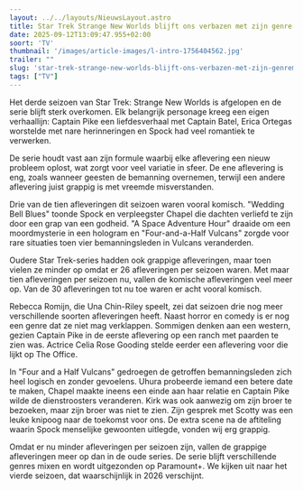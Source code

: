 ```yaml
---
layout: ../../layouts/NieuwsLayout.astro
title: Star Trek Strange New Worlds blijft ons verbazen met zijn genre-mix
date: 2025-09-12T13:09:47.955+02:00
soort: 'TV'
thumbnail: '/images/article-images/l-intro-1756404562.jpg'
trailer: ""
slug: 'star-trek-strange-new-worlds-blijft-ons-verbazen-met-zijn-genremix'
tags: ["TV"]
---
```


Het derde seizoen van Star Trek: Strange New Worlds is afgelopen en de serie
blijft sterk overkomen. Elk belangrijk personage kreeg een eigen verhaallijn:
Captain Pike een liefdesverhaal met Captain Batel, Erica Ortegas worstelde met
nare herinneringen en Spock had veel romantiek te verwerken.

De serie houdt vast aan zijn formule waarbij elke aflevering een nieuw probleem
oplost, wat zorgt voor veel variatie in sfeer. De ene aflevering is eng, zoals
wanneer geesten de bemanning overnemen, terwijl een andere aflevering juist
grappig is met vreemde misverstanden.

Drie van de tien afleveringen dit seizoen waren vooral komisch. "Wedding Bell
Blues" toonde Spock en verpleegster Chapel die dachten verliefd te zijn door een
grap van een godheid. "A Space Adventure Hour" draaide om een moordmysterie in
een hologram en "Four-and-a-Half Vulcans" zorgde voor rare situaties toen vier
bemanningsleden in Vulcans veranderden.

Oudere Star Trek-series hadden ook grappige afleveringen, maar toen vielen ze
minder op omdat er 26 afleveringen per seizoen waren. Met maar tien afleveringen
per seizoen nu, vallen de komische afleveringen veel meer op. Van de 30
afleveringen tot nu toe waren er acht vooral komisch.

Rebecca Romijn, die Una Chin-Riley speelt, zei dat seizoen drie nog meer
verschillende soorten afleveringen heeft. Naast horror en comedy is er nog een
genre dat ze niet mag verklappen. Sommigen denken aan een western, gezien
Captain Pike in de eerste aflevering op een ranch met paarden te zien was.
Actrice Celia Rose Gooding stelde eerder een aflevering voor die lijkt op The
Office.

In "Four and a Half Vulcans" gedroegen de getroffen bemanningsleden zich heel
logisch en zonder gevoelens. Uhura probeerde iemand een betere date te maken,
Chapel maakte ineens een einde aan haar relatie en Captain Pike wilde de
dienstroosters veranderen. Kirk was ook aanwezig om zijn broer te bezoeken, maar
zijn broer was niet te zien. Zijn gesprek met Scotty was een leuke knipoog naar
de toekomst voor ons. De extra scene na de aftiteling waarin Spock menselijke
gewoonten uitlegde, vonden wij erg grappig.

Omdat er nu minder afleveringen per seizoen zijn, vallen de grappige
afleveringen meer op dan in de oude series. De serie blijft verschillende genres
mixen en wordt uitgezonden op Paramount+. We kijken uit naar het vierde seizoen,
dat waarschijnlijk in 2026 verschijnt.